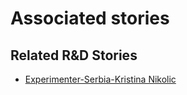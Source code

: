 # Associated stories

<!-- !!DO NOT REMOVE!! start autogenerated hyperlinks -->
## Related R&D Stories
- [Experimenter\-Serbia\-Kristina Nikolic](/RnD-Archive/stories/?doc=Experimenters_SRB)
<!-- !!DO NOT REMOVE!! end autogenerated hyperlinks -->
